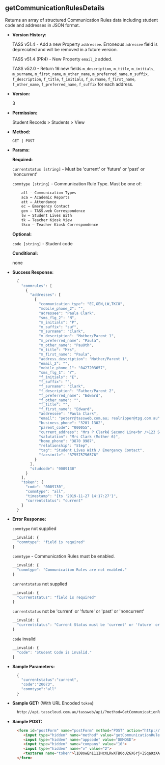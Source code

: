 **getCommunicationRulesDetails**
----
  Returns an array of structured Communication Rules data including student code and addresses in JSON format.
    
* **Version History:**

  TASS v51.4 - Add a new Property `addressee`. Erroneous `adressee` field is depreciated and will be removed in a future version.

  TASS v51.4 (PR4) - New Property `email_2` added.

  TASS v52.0 - Return 16 new fields `m_description`, `m_title`, `m_initials`, `m_surname`, `m_first_name`, `m_other_name`, `m_preferred_name`, `m_suffix`, `f_description`, `f_title`, `f_initials`, `f_surname`, `f_first_name`, `f_other_name`, `f_preferred_name`, `f_suffix` for each address.

* **Version:**

  3

* **Permission:**

  Student Records > Students > View

* **Method:**

  `GET | POST`
  
*  **Params:**

   **Required:**

   `currentstatus [string]` -  Must be 'current' or 'future' or 'past' or 'noncurrent'

   `commtype [string]` - Communication Rule Type. Must be one of:
    ```HTML
        all - Communication Types
        aca – Academic Reports
        att – Attendance
        ec – Emergency Contact
        gen – TASS.web Correspondence
        lw – Student Lives With
        tk – Teacher Kiosk View
        tkco – Teacher Kiosk Correspondence
    ```
   
   **Optional:**

   `code [string]` - Student code
 
   **Conditional:**
 
   none

* **Success Response:**

    ```javascript
      {
        "commrules": [
          {
            "addresses": [
              {
                "communication_type": "EC,GEN,LW,TKCO",
                "mobile_phone_2": "",
                "adressee": "Paula Clark",
                "sms_flg_2": "N",
                "m_initials": "P",
                "m_suffix": "suf",
                "m_surname": "Clark",
                "m_description": "Mother/Parent 1",
                "m_preferred_name": "Paula",
                "m_other_name": "PauOth",
                "m_title": "Mrs",
                "m_first_name": "Paula",
                "address_description": "Mother/Parent 1",
                "email_2": "",
                "mobile_phone_1": "0427203657",
                "sms_flg_1": "Y",
                "f_initials": "E",
                "f_suffix": "",
                "f_surname": "Clark",
                "f_description": "Father/Parent 2",
                "f_preferred_name": "Edward",
                "f_other_name": "",
                "f_title": "",
                "f_first_name": "Edward",
                "addressee": "Paula Clark",
                "email": "peterr@tassweb.com.au; realripper@tpg.com.au",
                "business_phone": "3201 1302",
                "parent_code": "000055",
                "current_address": "Mrs P Clarké Second Line<br />123 Smith Rd<br />the bag end of nowhere<br />ALBION NT 4005<br />AUSTRALIA",
                "salutation": "Mrs Clark (Mother 6)",
                "home_phone": "3870 9987",
                "relationship": "Step",
                "tag": "Student Lives With / Emergency Contact",
                "facsimile": "375575756576"
              }
            ],
            "studcode": "0009130"
          }
        ],
        "token": {
          "code": "0009130",
          "commtype": "all",
          "timestamp": "{ts '2019-11-27 14:17:27'}",
          "currentstatus": "current"
        }
      }
    ```
 
* **Error Response:**

    `commtype` not supplied
    ```javascript
    __invalid: {
      "commtype": "field is required"
    }
    ```

    `commtype` - Communication Rules must be enabled. 
    ```javascript
    __invalid: {
      "commtype": "Communication Rules are not enabled."
    }
    ```

    `currentstatus` not supplied
    ```javascript
    __invalid: {
      "currentstatus": "field is required"
    }
    ```

    `currentstatus` not be 'current' or 'future' or 'past' or 'noncurrent'
    ```javascript
    __invalid: {
      "currentstatus": "Current Status must be 'current' or 'future' or 'past' or 'noncurrent'."
    }
    ```

    `code` invalid
    ```javascript
    __invalid: {
      "code": "Student Code is invalid."
    }
    ```
    
* **Sample Parameters:**

  ```javascript
    { 
      "currentstatus":"current",
      "code":"20073",
      "commtype":"all"
    }
  ```

* **Sample GET:** (With URL Encoded `token`)

  ```HTML
    http://api.tasscloud.com.au/tassweb/api/?method=GetCommunicationRulesDetails&appcode=DEMOSD&company=10&v=2&token=l1D8owEn111IHcXLRwXTB0oU2GX6rj%2BISqa9zXA8We3J3mwgjW5pdUvFK3%2FIZ4mJ4bMyfKTmEoup%2B3tTE9GeLQ%3D%3D
  ```
  
* **Sample POST:**

  ```HTML
    <form id="postForm" name="postForm" method="POST" action="http://api.tasscloud.com.au/tassweb/api/">
       <input type="hidden" name="method" value="getCommunicationRulesDetails">
       <input type="hidden" name="appcode" value="DEMOSD">
       <input type="hidden" name="company" value="10">
       <input type="hidden" name="v" value="2">
       <textarea name="token">l1D8owEn111IHcXLRwXTB0oU2GX6rj+ISqa9zXA8We3J3mwgjW5pdUvFK3/IZ4mJ4bMyfKTmEoup+3tTE9GeLQ==</textarea>
    </form>
  ```
